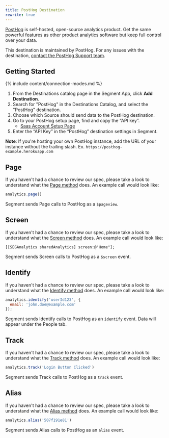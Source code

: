 ```yaml
---
title: PostHog Destination
rewrite: true
---
```

[PostHog](https://posthog.com/?utm_source=segmentio&utm_medium=docs&utm_campaign=partners) is self-hosted, open-source analytics product. Get the same powerful features as other product analytics software but keep full control over your data.

This destination is maintained by PostHog. For any issues with the destination, [contact the PostHog Support team](mailto:hey@posthog.com).

## Getting Started

{% include content/connection-modes.md %}

1. From the Destinations catalog page in the Segment App, click **Add Destination**.
2. Search for "PostHog" in the Destinations Catalog, and select the "PostHog" destination.
3. Choose which Source should send data to the PostHog destination.
4. Go to your PostHog setup page, find and copy the “API key”.
    - [Saas Account Setup Page](https://app.posthog.com/setup)
6. Enter the “API Key” in the “PostHog” destination settings in Segment.

**Note**: If you're hosting your own PostHog instance, add the URL of your instance without the trailing slash. Ex. `https://posthog-example.herokuapp.com`

## Page

If you haven't had a chance to review our spec, please take a look to understand what the [Page method](https://segment.com/docs/connections/spec/page/) does. An example call would look like:

```js
analytics.page()
```

Segment sends Page calls to PostHog as a `$pageview`.


## Screen

If you haven't had a chance to review our spec, please take a look to understand what the [Screen method](https://segment.com/docs/connections/spec/screen/) does. An example call would look like:

```obj
[[SEGAnalytics sharedAnalytics] screen:@"Home"];
```

Segment sends Screen calls to PostHog as a `$screen` event.


## Identify

If you haven't had a chance to review our spec, please take a look to understand what the [Identify method](https://segment.com/docs/connections/spec/identify/) does. An example call would look like:

```js
analytics.identify('userId123', {
  email: 'john.doe@example.com'
});
```

Segment sends Identify calls to PostHog as an `identify` event. Data will appear under the People tab.


## Track

If you haven't had a chance to review our spec, please take a look to understand what the [Track method](https://segment.com/docs/connections/spec/track/) does. An example call would look like:

```js
analytics.track('Login Button Clicked')
```

Segment sends Track calls to PostHog as a `track` event.

## Alias

If you haven't had a chance to review our spec, please take a look to understand what the [Alias method](https://segment.com/docs/connections/spec/alias/) does. An example call would look like:

```js
analytics.alias('507f191e81')
```

Segment sends Alias calls to PostHog as an `alias` event.
